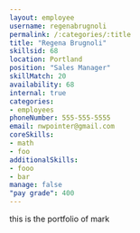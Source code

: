 ```yaml
--- 
layout: employee 
username: regenabrugnoli
permalink: /:categories/:title 
title: "Regena Brugnoli" 
skillsid: 68 
location: Portland
position: "Sales Manager"
skillMatch: 20
availability: 68
internal: true
categories: 
- employees
phoneNumber: 555-555-5555 
email: nwpointer@gmail.com
coreSkills:
- math 
- foo
additionalSkills:
- fooo
- bar
manage: false
"pay grade": 400
---
```


this is the portfolio of mark